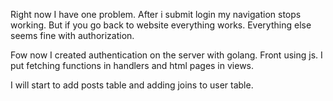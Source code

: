 Right now I have one problem. After i submit login
my navigation stops working. But if you go back to 
website everything works. Everything else seems fine
with authorization.

Fow now I created authentication on the server with golang.
Front using js. I put fetching functions in handlers and
html pages in views.

I will start to add posts table and adding joins to 
user table.